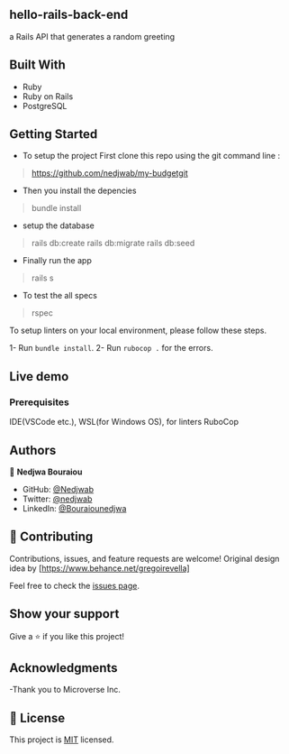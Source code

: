 ## hello-rails-back-end
 a Rails API that generates a random greeting
>

## Built With

- Ruby
- Ruby on Rails
- PostgreSQL
 

## Getting Started
- To setup the project First clone this repo using the git command line  :
> https://github.com/nedjwab/my-budgetgit
- Then you install the depencies
> bundle install
- setup the database
> rails db:create
> rails db:migrate
> rails db:seed
- Finally run the app
> rails s
- To test the all specs
> rspec

To setup linters on your local environment, please follow these steps.

1- Run `bundle install`.
2- Run `rubocop .` for the errors.

## Live demo

### Prerequisites

IDE(VSCode etc.), WSL(for Windows OS), for linters RuboCop

## Authors

👤 **Nedjwa Bouraiou**

- GitHub: [@Nedjwab](https://github.com/nedjwab)
- Twitter: [@nedjwab](https://twitter.com/ned_jwa)
- LinkedIn: [@Bouraiounedjwa](https://www.linkedin.com/feed/)


## 🤝 Contributing

Contributions, issues, and feature requests are welcome!
Original design idea by  [https://www.behance.net/gregoirevella]

Feel free to check the [issues page](../../issues/).

## Show your support

Give a ⭐️ if you like this project!

## Acknowledgments

-Thank you to Microverse Inc.

## 📝 License

This project is [MIT](./LICENSE.md) licensed.